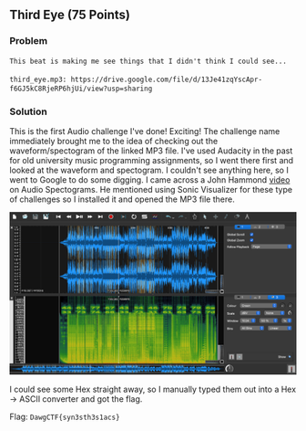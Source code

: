 ## Third Eye (75 Points)

### Problem
```
This beat is making me see things that I didn't think I could see...

third_eye.mp3: https://drive.google.com/file/d/13Je41zqYscApr-f6GJ5kC8RjeRP6hjUi/view?usp=sharing

```

### Solution
This is the first Audio challenge I've done! Exciting! The challenge name immediately brought me to the idea of checking out the waveform/spectogram of the linked MP3 file.
I've used Audacity in the past for old university music programming assignments, so I went there first and looked at the waveform and spectogram. I couldn't see anything here, so I went to Google to do some digging.
I came across a John Hammond [video](https://www.youtube.com/watch?v=rAGkm4pv44s&t=261s) on Audio Spectograms. He mentioned using Sonic Visualizer for these type of challenges so I installed it and opened the MP3 file there.

![](ThirdEyeSonic.png)

I could see some Hex straight away, so I manually typed them out into a Hex -> ASCII converter and got the flag.


Flag: `DawgCTF{syn3sth3s1acs}`
